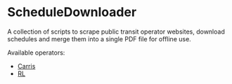 # ScheduleDownloader
A collection of scripts to scrape public transit operator websites, download schedules and merge them into a single PDF file for offline use.

Available operators:
- [Carris](https://carris.pt)
- [RL](https://rodoviariadelisboa.pt)
